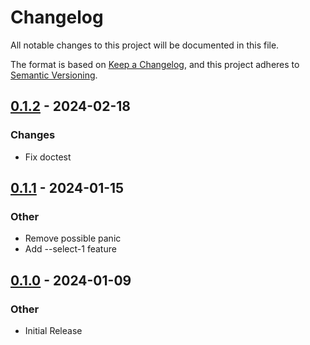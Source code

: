 # Changelog
All notable changes to this project will be documented in this file.

The format is based on [Keep a Changelog](https://keepachangelog.com/en/1.0.0/),
and this project adheres to [Semantic Versioning](https://semver.org/spec/v2.0.0.html).

## [0.1.2](https://github.com/knutwalker/fuzzy-select/compare/0.1.1...0.1.2) - 2024-02-18

### Changes

- Fix doctest

## [0.1.1](https://github.com/knutwalker/fuzzy-select/compare/v0.1.0...v0.1.1) - 2024-01-15

### Other

- Remove possible panic
- Add --select-1 feature

## [0.1.0](https://github.com/knutwalker/fuzzy-select/releases/tag/v0.1.0) - 2024-01-09

### Other

- Initial Release

